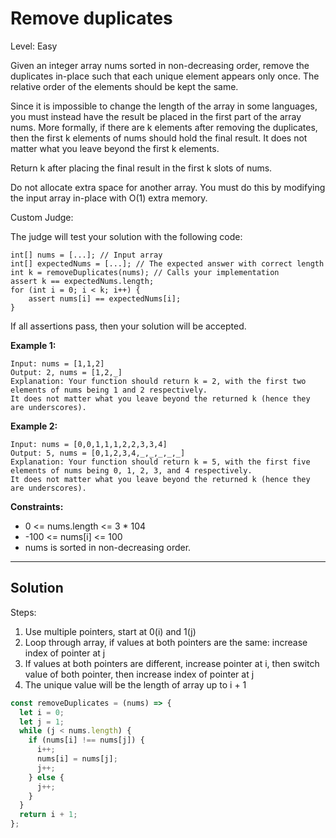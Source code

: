 # Remove duplicates

Level: Easy

Given an integer array nums sorted in non-decreasing order, remove the duplicates in-place such that each unique element appears only once. The relative order of the elements should be kept the same.

Since it is impossible to change the length of the array in some languages, you must instead have the result be placed in the first part of the array nums. More formally, if there are k elements after removing the duplicates, then the first k elements of nums should hold the final result. It does not matter what you leave beyond the first k elements.

Return k after placing the final result in the first k slots of nums.

Do not allocate extra space for another array. You must do this by modifying the input array in-place with O(1) extra memory.

Custom Judge:

The judge will test your solution with the following code:

```
int[] nums = [...]; // Input array
int[] expectedNums = [...]; // The expected answer with correct length
int k = removeDuplicates(nums); // Calls your implementation
assert k == expectedNums.length;
for (int i = 0; i < k; i++) {
    assert nums[i] == expectedNums[i];
}
```

If all assertions pass, then your solution will be accepted.

**Example 1:**

```
Input: nums = [1,1,2]
Output: 2, nums = [1,2,_]
Explanation: Your function should return k = 2, with the first two elements of nums being 1 and 2 respectively.
It does not matter what you leave beyond the returned k (hence they are underscores).
```

**Example 2:**

```
Input: nums = [0,0,1,1,1,2,2,3,3,4]
Output: 5, nums = [0,1,2,3,4,_,_,_,_,_]
Explanation: Your function should return k = 5, with the first five elements of nums being 0, 1, 2, 3, and 4 respectively.
It does not matter what you leave beyond the returned k (hence they are underscores).
```

**Constraints:**

- 0 <= nums.length <= 3 \* 104
- -100 <= nums[i] <= 100
- nums is sorted in non-decreasing order.

<hr />

## Solution

Steps:

1.  Use multiple pointers, start at 0(i) and 1(j)
2.  Loop through array, if values at both pointers are the same: increase index of pointer at j
3.  If values at both pointers are different, increase pointer at i, then switch value of both pointer, then increase index of pointer at j
4.  The unique value will be the length of array up to i + 1

```js
const removeDuplicates = (nums) => {
  let i = 0;
  let j = 1;
  while (j < nums.length) {
    if (nums[i] !== nums[j]) {
      i++;
      nums[i] = nums[j];
      j++;
    } else {
      j++;
    }
  }
  return i + 1;
};
```
